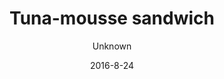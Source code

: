 ---
title: 'Tuna-mousse sandwich'
description: 'Organic homemade whole-grain bun with homemade creamy tuna-mousse with lemon dressing, lettuce, and fresh cucumber. '
color: '#ffffff'
price: '65'
size: '1'
category: sandwichSalad
tags: Sandwich/salad
meta:
    id: 718d6f3cfa98be16f145dd2d6ec2178410e10701
    parentId: f20f57fa9c3d8bff0902cfb33f350091a3a48d51
    language: en
date: '2016-8-24'
author: Unknown
---